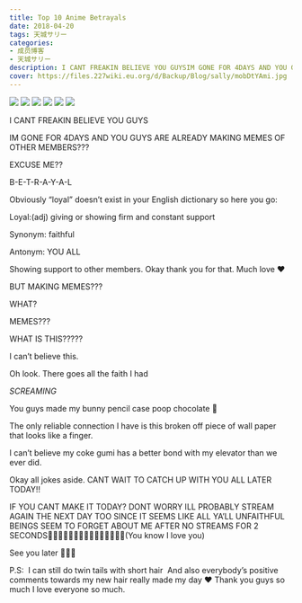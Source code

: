 ```yaml
---
title: Top 10 Anime Betrayals
date: 2018-04-20
tags: 天城サリー
categories: 
- 成员博客
- 天城サリー
description: I CANT FREAKIN BELIEVE YOU GUYSIM GONE FOR 4DAYS AND YOU GUYS ARE ALREADY MAKING MEMES OF OTHER MEMBERS???EXCUSE ME??B-E-T-R-A-Y-A-LObviously “loyal” doesn’t exist in your English dictionary so her...
cover: https://files.227wiki.eu.org/d/Backup/Blog/sally/mobDtYAmi.jpg 
---
```

![](https://files.227wiki.eu.org/d/Backup/Blog/sally/mobDtYAmi.jpg)
![](https://files.227wiki.eu.org/d/Backup/Blog/sally/mobFQSR9L.jpg)
![](https://files.227wiki.eu.org/d/Backup/Blog/sally/mobpshUui.jpg)
![](https://files.227wiki.eu.org/d/Backup/Blog/sally/mobNAC5KS.jpg)
![](https://files.227wiki.eu.org/d/Backup/Blog/sally/mobA3jFiy.jpg)
![](https://files.227wiki.eu.org/d/Backup/Blog/sally/mobZ8MIfj.jpg)



I CANT FREAKIN BELIEVE YOU GUYS




IM GONE FOR 4DAYS AND YOU GUYS ARE ALREADY MAKING MEMES OF OTHER MEMBERS???




EXCUSE ME??




B-E-T-R-A-Y-A-L




Obviously “loyal” doesn’t exist in your English dictionary so here you go:




Loyal:(adj) giving or showing firm and constant support 

Synonym: faithful 

Antonym: YOU ALL




Showing support to other members. Okay thank you for that. Much love ❤️ 




BUT MAKING MEMES??? 




WHAT?




MEMES???




WHAT IS THIS?????




I can’t believe this. 




Oh look. There goes all the faith I had



*SCREAMING*




You guys made my bunny pencil case poop chocolate 🍫 







The only reliable connection I have is this broken off piece of wall paper that looks like a finger. 






I can’t believe my coke gumi has a better bond with my elevator than we ever did. 


Okay all jokes aside. CANT WAIT TO CATCH UP WITH YOU ALL LATER TODAY!! 




IF YOU CANT MAKE IT TODAY? DONT WORRY ILL PROBABLY STREAM AGAIN THE NEXT DAY TOO SINCE IT SEEMS LIKE ALL YA’LL UNFAITHFUL BEINGS SEEM TO FORGET ABOUT ME AFTER NO STREAMS FOR 2 SECONDS👮🏻‍♀️👮🏻‍♀️👮🏻‍♀️👮🏻‍♀️👮🏻‍♀️(You know I love you) 




See you later 👋😘😘




P.S: 
I can still do twin tails with short hair 
And also everybody’s positive comments towards my new hair really made my day ❤️ Thank you guys so much I love everyone so much. 




































